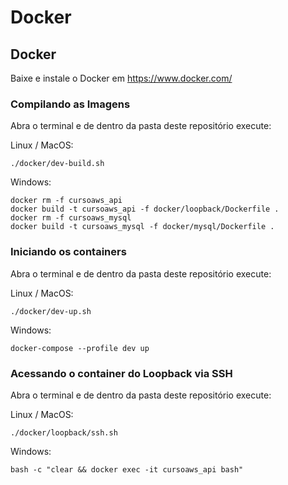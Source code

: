 # Docker

## Docker
Baixe e instale o Docker em https://www.docker.com/

### Compilando as Imagens
Abra o terminal e de dentro da pasta deste repositório execute:

Linux / MacOS:
```
./docker/dev-build.sh
```

Windows:
```
docker rm -f cursoaws_api
docker build -t cursoaws_api -f docker/loopback/Dockerfile .
docker rm -f cursoaws_mysql
docker build -t cursoaws_mysql -f docker/mysql/Dockerfile .
```

### Iniciando os containers
Abra o terminal e de dentro da pasta deste repositório execute:

Linux / MacOS:
```
./docker/dev-up.sh
```

Windows:
```
docker-compose --profile dev up
```

### Acessando o container do Loopback via SSH
Abra o terminal e de dentro da pasta deste repositório execute:

Linux / MacOS:
```
./docker/loopback/ssh.sh
```

Windows:
```
bash -c "clear && docker exec -it cursoaws_api bash"
```

